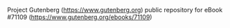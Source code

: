 Project Gutenberg (https://www.gutenberg.org) public repository for
eBook #71109 (https://www.gutenberg.org/ebooks/71109)

